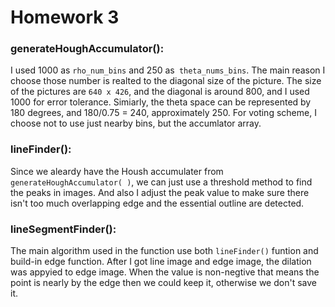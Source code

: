 # Homework 3

### generateHoughAccumulator():
I used 1000 as `rho_num_bins` and 250 as` theta_nums_bins`. The main reason I choose those number is realted to the diagonal size of the picture. The size of the pictures are `640 x 426`, and the diagonal is around 800, and I used 1000 for error tolerance. Simiarly, the theta space can be represented by 180 degrees, and 180/0.75 = 240, approximately 250. For voting scheme, I choose not to use just nearby bins, but the accumlator array.

### lineFinder():
Since we aleardy have the Housh accumulater from `generateHoughAccumulator( )`, we can just use a threshold method to find the peaks in images. And also I adjust the peak value to make sure there isn't too much overlapping edge and the essential outline are detected. 

### lineSegmentFinder():
The main algorithm used in the function use both `lineFinder()` funtion and build-in edge function. After I got line image and edge image, the dilation was appyied to edge image. When the value is non-negtive  that means the point is nearly by the edge then we could keep it, otherwise we don't save it.
